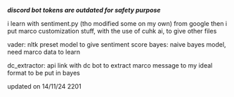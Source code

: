 ***discord bot tokens are outdated for safety purpose***

i learn with sentiment.py (tho modified some on my own) from google
then i put marco customization stuff, with the use of cuhk ai, to give other files

vader: nltk preset model to give sentiment score
bayes: naive bayes model, need marco data to learn

dc_extractor: api link with dc bot to extract marco message to my ideal format to be put in bayes

updated on 14/11/24 2201

